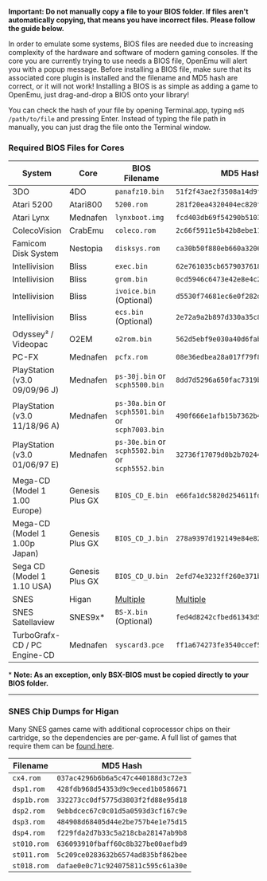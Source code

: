 **Important: Do not manually copy a file to your BIOS folder. If files aren't automatically copying, that means you have incorrect files. Please follow the guide below.**

In order to emulate some systems, BIOS files are needed due to increasing complexity of the hardware and software of modern gaming consoles.  If the core you are currently trying to use needs a BIOS file, OpenEmu will alert you with a popup message.  Before installing a BIOS file, make sure that its associated core plugin is installed and the filename and MD5 hash are correct, or it will not work!  Installing a BIOS is as simple as adding a game to OpenEmu, just drag-and-drop a BIOS onto your library!

You can check the hash of your file by opening Terminal.app, typing <code>md5 /path/to/file</code> and pressing Enter.  Instead of typing the file path in manually, you can just drag the file onto the Terminal window.

### Required BIOS Files for Cores

| System | Core | BIOS Filename | MD5 Hash |
| --- | --- | --- | --- |
| 3DO | 4DO | `panafz10.bin` | `51f2f43ae2f3508a14d9f56597e2d3ce` |
| Atari 5200 | Atari800 | `5200.rom` | `281f20ea4320404ec820fb7ec0693b38` |
| Atari Lynx | Mednafen | `lynxboot.img` | `fcd403db69f54290b51035d82f835e7b` |
| ColecoVision | CrabEmu | `coleco.rom` | `2c66f5911e5b42b8ebe113403548eee7` |
| Famicom Disk System | Nestopia | `disksys.rom` | `ca30b50f880eb660a320674ed365ef7a` |
| Intellivision | Bliss | `exec.bin` | `62e761035cb657903761800f4437b8af` |
| Intellivision | Bliss | `grom.bin` | `0cd5946c6473e42e8e4c2137785e427f` |
| Intellivision | Bliss | `ivoice.bin` (Optional) | `d5530f74681ec6e0f282dab42e6b1c5f` |
| Intellivision | Bliss | `ecs.bin` (Optional) | `2e72a9a2b897d330a35c8b07a6146c52` |
| Odyssey² / Videopac | O2EM | `o2rom.bin` | `562d5ebf9e030a40d6fabfc2f33139fd` |
| PC-FX | Mednafen | `pcfx.rom` | `08e36edbea28a017f79f8d4f7ff9b6d7` |
| PlayStation (v3.0 09/09/96 J) | Mednafen | `ps-30j.bin` or `scph5500.bin` | `8dd7d5296a650fac7319bce665a6a53c` |
| PlayStation (v3.0 11/18/96 A) | Mednafen | `ps-30a.bin` or `scph5501.bin` or `scph7003.bin` | `490f666e1afb15b7362b406ed1cea246` |
| PlayStation (v3.0 01/06/97 E) | Mednafen | `ps-30e.bin` or `scph5502.bin` or `scph5552.bin` | `32736f17079d0b2b7024407c39bd3050` |
| Mega-CD (Model 1 1.00 Europe) | Genesis Plus GX | `BIOS_CD_E.bin` | `e66fa1dc5820d254611fdcdba0662372` |
| Mega-CD (Model 1 1.00p Japan) | Genesis Plus GX | `BIOS_CD_J.bin` | `278a9397d192149e84e820ac621a8edd` |
| Sega CD  (Model 1 1.10 USA) | Genesis Plus GX | `BIOS_CD_U.bin` | `2efd74e3232ff260e371b99f84024f7f` |
| SNES | Higan | [Multiple](https://github.com/OpenEmu/OpenEmu/wiki/User-guide:-BIOS-files#snes-chip-dumps-for-higan) | [Multiple](https://github.com/OpenEmu/OpenEmu/wiki/User-guide:-BIOS-files#snes-chip-dumps-for-higan) |
| SNES Satellaview | SNES9x* | `BS-X.bin` (Optional) | `fed4d8242cfbed61343d53d48432aced` |
| TurboGrafx-CD / PC Engine-CD | Mednafen | `syscard3.pce` | `ff1a674273fe3540ccef576376407d1d` |

\* **Note: As an exception, only BSX-BIOS must be copied directly to your BIOS folder.**

-----

### SNES Chip Dumps for Higan
Many SNES games came with additional coprocessor chips on their cartridge, so the dependencies are per-game. A full list of games that require them can be [found here](http://en.wikipedia.org/wiki/List_of_Super_NES_enhancement_chips#List_of_Super_NES_games_that_use_enhancement_chips).


| Filename | MD5 Hash |
| --- | --- |
| `cx4.rom` | `037ac4296b6b6a5c47c440188d3c72e3` |
| `dsp1.rom` | `428fdb968d54353d9c9eced1b0586671` |
| `dsp1b.rom` | `332273cc0df5775d3803f2fd88e95d18` |
| `dsp2.rom` | `9ebbdcec67c0c01d5a0593d3cf167c9e` |
| `dsp3.rom` | `484908d68405d44e2be757b4e1e75d15` |
| `dsp4.rom` | `f229fda2d7b33c5a218cba28147ab9b8` |
| `st010.rom` | `636093910fbaff60c8b327be00aefbd9` |
| `st011.rom` | `5c209ce0283632b6574ad835bf862bee` |
| `st018.rom` | `dafae0e0c71c924075811c595c61a30e` |
